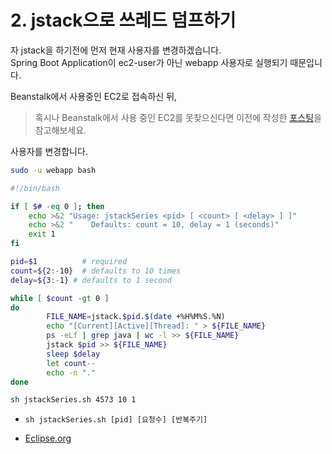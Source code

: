 # 2. jstack으로 쓰레드 덤프하기

자 jstack을 하기전에 먼저 현재 사용자를 변경하겠습니다.  
Spring Boot Application이 ec2-user가 아닌 webapp 사용자로 실행되기 때문입니다.  
  
Beanstalk에서 사용중인 EC2로 접속하신 뒤, 

> 혹시나 Beanstalk에서 사용 중인 EC2를 못찾으신다면 이전에 작성한 [포스팅](http://jojoldu.tistory.com/312)을 참고해보세요.

사용자를 변경합니다.

```bash
sudo -u webapp bash
```

```bash
#!/bin/bash

if [ $# -eq 0 ]; then
    echo >&2 "Usage: jstackSeries <pid> [ <count> [ <delay> ] ]"
    echo >&2 "    Defaults: count = 10, delay = 1 (seconds)"
    exit 1
fi

pid=$1          # required
count=${2:-10}  # defaults to 10 times
delay=${3:-1} # defaults to 1 second

while [ $count -gt 0 ]
do
        FILE_NAME=jstack.$pid.$(date +%H%M%S.%N)
        echo "[Current][Active][Thread]: " > ${FILE_NAME}
        ps -eLf | grep java | wc -l >> ${FILE_NAME}
        jstack $pid >> ${FILE_NAME}
        sleep $delay
        let count--
        echo -n "."
done
```

```bash
sh jstackSeries.sh 4573 10 1
```

* ```sh jstackSeries.sh [pid] [요청수] [반복주기]```

* [Eclipse.org](http://wiki.eclipse.org/How_to_report_a_deadlock#jstackSeries_--_jstack_sampling_in_fixed_time_intervals_.28tested_on_Linux.29) 